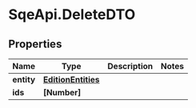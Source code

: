 # SqeApi.DeleteDTO

## Properties

Name | Type | Description | Notes
------------ | ------------- | ------------- | -------------
**entity** | [**EditionEntities**](EditionEntities.md) |  | 
**ids** | **[Number]** |  | 



